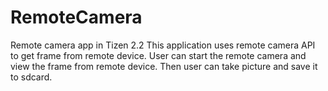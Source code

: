 # RemoteCamera
Remote camera app in Tizen 2.2
This application uses remote camera API to get frame from remote device.
User can start the remote camera and view the frame from remote device.
Then user can take picture and save it to sdcard. 
